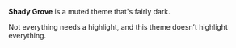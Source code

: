 **Shady Grove** is a muted theme that's fairly dark.

Not everything needs a highlight, and this theme doesn’t highlight everything.
